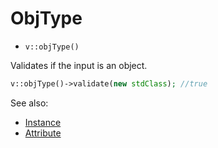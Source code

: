 # ObjType

- `v::objType()`

Validates if the input is an object.

```php
v::objType()->validate(new stdClass); //true
```

See also:

  * [Instance](Instance.md)
  * [Attribute](Attribute.md)
